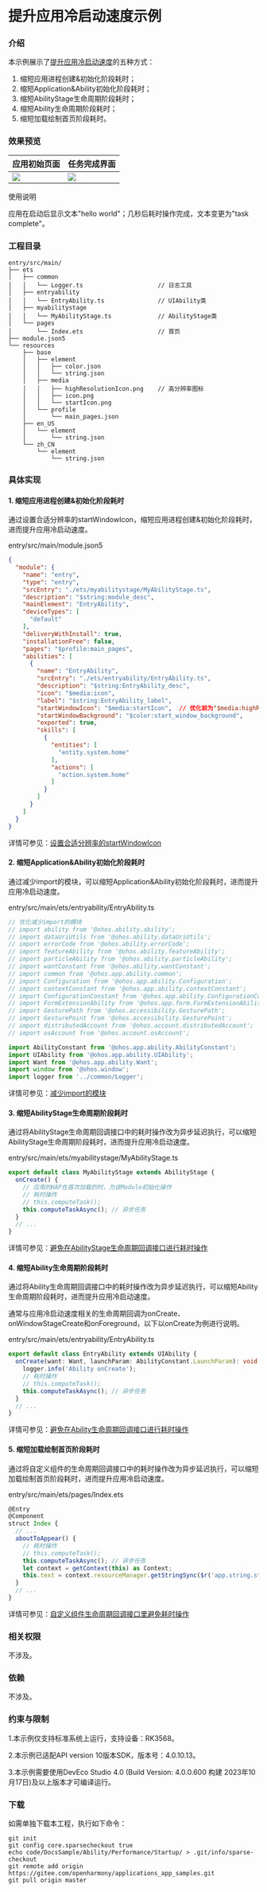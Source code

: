 # 提升应用冷启动速度示例

### 介绍

本示例展示了[提升应用冷启动速度](https://gitee.com/openharmony/docs/blob/master/zh-cn/application-dev/performance/improve-application-cold-start-speed.md)的五种方式：

1. 缩短应用进程创建&初始化阶段耗时；
2. 缩短Application&Ability初始化阶段耗时；
3. 缩短AbilityStage生命周期阶段耗时；
4. 缩短Ability生命周期阶段耗时；
5. 缩短加载绘制首页阶段耗时。

### 效果预览

| 应用初始页面                    | 任务完成界面                      |
| ------------------------------- | --------------------------------- |
| ![](screenshots/helloworld.png) | ![](screenshots/taskcomplete.png) |

使用说明

应用在启动后显示文本"hello world"；几秒后耗时操作完成，文本变更为"task complete"。

### 工程目录
```
entry/src/main/
├── ets
│   ├── common
│   │   └── Logger.ts                     // 日志工具
│   ├── entryability
│   │   └── EntryAbility.ts               // UIAbility类
│   ├── myabilitystage
│   │   └── MyAbilityStage.ts             // AbilityStage类
│   └── pages
│       └── Index.ets                     // 首页
├── module.json5
└── resources
    ├── base
    │   ├── element
    │   │   ├── color.json
    │   │   └── string.json
    │   ├── media
    │   │   ├── highResolutionIcon.png    // 高分辨率图标
    │   │   ├── icon.png
    │   │   └── startIcon.png
    │   └── profile
    │       └── main_pages.json
    ├── en_US
    │   └── element
    │       └── string.json
    └── zh_CN
        └── element
            └── string.json

```
### 具体实现

#### 1. 缩短应用进程创建&初始化阶段耗时

通过设置合适分辨率的startWindowIcon，缩短应用进程创建&初始化阶段耗时，进而提升应用冷启动速度。

entry/src/main/module.json5

```json
{
  "module": {
    "name": "entry",
    "type": "entry",
    "srcEntry": "./ets/myabilitystage/MyAbilityStage.ts",
    "description": "$string:module_desc",
    "mainElement": "EntryAbility",
    "deviceTypes": [
      "default"
    ],
    "deliveryWithInstall": true,
    "installationFree": false,
    "pages": "$profile:main_pages",
    "abilities": [
      {
        "name": "EntryAbility",
        "srcEntry": "./ets/entryability/EntryAbility.ts",
        "description": "$string:EntryAbility_desc",
        "icon": "$media:icon",
        "label": "$string:EntryAbility_label",
        "startWindowIcon": "$media:startIcon",	// 优化前为"$media:highResolutionIcon"
        "startWindowBackground": "$color:start_window_background",
        "exported": true,
        "skills": [
          {
            "entities": [
              "entity.system.home"
            ],
            "actions": [
              "action.system.home"
            ]
          }
        ]
      }
    ]
  }
}
```

详情可参见：[设置合适分辨率的startWindowIcon](https://gitee.com/openharmony/docs/blob/master/zh-cn/application-dev/performance/improve-application-cold-start-speed.md/#设置合适分辨率的startwindowicon)

#### 2. 缩短Application&Ability初始化阶段耗时

通过减少import的模块，可以缩短Application&Ability初始化阶段耗时，进而提升应用冷启动速度。

entry/src/main/ets/entryability/EntryAbility.ts

```ts
// 优化减少import的模块
// import ability from '@ohos.ability.ability';
// import dataUriUtils from '@ohos.ability.dataUriUtils';
// import errorCode from '@ohos.ability.errorCode';
// import featureAbility from '@ohos.ability.featureAbility';
// import particleAbility from '@ohos.ability.particleAbility';
// import wantConstant from '@ohos.ability.wantConstant';
// import common from '@ohos.app.ability.common';
// import Configuration from '@ohos.app.ability.Configuration';
// import contextConstant from '@ohos.app.ability.contextConstant';
// import ConfigurationConstant from '@ohos.app.ability.ConfigurationConstant';
// import FormExtensionAbility from '@ohos.app.form.FormExtensionAbility';
// import GesturePath from '@ohos.accessibility.GesturePath';
// import GesturePoint from '@ohos.accessibility.GesturePoint';
// import distributedAccount from '@ohos.account.distributedAccount';
// import osAccount from '@ohos.account.osAccount';

import AbilityConstant from '@ohos.app.ability.AbilityConstant';
import UIAbility from '@ohos.app.ability.UIAbility';
import Want from '@ohos.app.ability.Want';
import window from '@ohos.window';
import logger from '../common/Logger';
```

详情可参见：[减少import的模块](https://gitee.com/openharmony/docs/blob/master/zh-cn/application-dev/performance/improve-application-cold-start-speed.md/#减少import的模块)

#### 3. 缩短AbilityStage生命周期阶段耗时

通过将AbilityStage生命周期回调接口中的耗时操作改为异步延迟执行，可以缩短AbilityStage生命周期阶段耗时，进而提升应用冷启动速度。

entry/src/main/ets/myabilitystage/MyAbilityStage.ts

```ts
export default class MyAbilityStage extends AbilityStage {
  onCreate() {
    // 应用的HAP在首次加载的时，为该Module初始化操作
    // 耗时操作
    // this.computeTask();
    this.computeTaskAsync(); // 异步任务
  }
  // ...
}
```

详情可参见：[避免在AbilityStage生命周期回调接口进行耗时操作](https://gitee.com/openharmony/docs/blob/master/zh-cn/application-dev/performance/improve-application-cold-start-speed.md/#避免在abilitystage生命周期回调接口进行耗时操作)

#### 4. 缩短Ability生命周期阶段耗时

通过将Ability生命周期回调接口中的耗时操作改为异步延迟执行，可以缩短Ability生命周期阶段耗时，进而提升应用冷启动速度。

通常与应用冷启动速度相关的生命周期回调为onCreate、onWindowStageCreate和onForeground，以下以onCreate为例进行说明。

entry/src/main/ets/entryability/EntryAbility.ts

```ts
export default class EntryAbility extends UIAbility {
  onCreate(want: Want, launchParam: AbilityConstant.LaunchParam): void {
    logger.info('Ability onCreate');
    // 耗时操作
    // this.computeTask();
    this.computeTaskAsync(); // 异步任务
  }
  // ...
}
```

详情可参见：[避免在Ability生命周期回调接口进行耗时操作](https://gitee.com/openharmony/docs/blob/master/zh-cn/application-dev/performance/improve-application-cold-start-speed.md/#避免在ability生命周期回调接口进行耗时操作)

#### 5. 缩短加载绘制首页阶段耗时

通过将自定义组件的生命周期回调接口中的耗时操作改为异步延迟执行，可以缩短加载绘制首页阶段耗时，进而提升应用冷启动速度。

entry/src/main/ets/pages/Index.ets

```ts
@Entry
@Component
struct Index {
  // ...
  aboutToAppear() {
    // 耗时操作
    // this.computeTask();
    this.computeTaskAsync(); // 异步任务
    let context = getContext(this) as Context;
    this.text = context.resourceManager.getStringSync($r('app.string.startup_text'));
  }
  // ...
}
```

详情可参见：[自定义组件生命周期回调接口里避免耗时操作](https://gitee.com/openharmony/docs/blob/master/zh-cn/application-dev/performance/improve-application-cold-start-speed.md/#自定义组件生命周期回调接口里避免耗时操作)

### 相关权限

不涉及。

### 依赖

不涉及。

### 约束与限制

1.本示例仅支持标准系统上运行，支持设备：RK3568。

2.本示例已适配API version 10版本SDK，版本号：4.0.10.13。

3.本示例需要使用DevEco Studio 4.0 (Build Version: 4.0.0.600 构建 2023年10月17日)及以上版本才可编译运行。

### 下载

如需单独下载本工程，执行如下命令：

```
git init
git config core.sparsecheckout true
echo code/DocsSample/Ability/Performance/Startup/ > .git/info/sparse-checkout
git remote add origin https://gitee.com/openharmony/applications_app_samples.git
git pull origin master
```